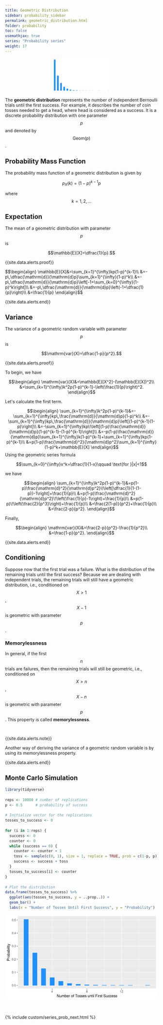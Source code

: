 ```yaml
---
title: Geometric Distribution
sidebar: probability_sidebar
permalink: geometric_distribution.html
folder: probability
toc: false
usemathjax: true
series: "Probability series"
weight: 17
---
```


<p align="center">
  <img src="images/prob/geom_dist.png" style="width:200px;height:auto;"/>
</p>

The **geometric distribution** represents the number of independent Bernoulli trials until the first success. For example, it describes the number of coin tosses needed to get a head, where head is considered as a success. It is a discrete probability distribution with one parameter $$p$$ and denoted by $$\mathrm{Geom}(p)$$.

## Probability Mass Function

The probability mass function of a geometric distribution is given by

$$p_X(k)=(1-p)^{k-1}p$$

where $$k=1,2,\ldots$$

## Expectation

The mean of a geometric distribution with parameter $$p$$ is

$$\mathbb{E}[X]=\dfrac{1}{p}.$$

{{site.data.alerts.proof}}
<p>
$$\begin{align}
\mathbb{E}[X]&=\sum_{k=1}^{\infty}kp(1-p)^{k-1}\\
&=-p\,\dfrac{\mathrm{d}}{\mathrm{d}p}\sum_{k=1}^{\infty}(1-p)^k\\
&=-p\,\dfrac{\mathrm{d}}{\mathrm{d}p}\left[-1+\sum_{k=0}^{\infty}(1-p)^k\right]\\
&=-p\,\dfrac{\mathrm{d}}{\mathrm{d}p}\left(-1+\dfrac{1}{p}\right)\\
&=\frac{1}{p}
\end{align}$$
</p>
{{site.data.alerts.end}}

## Variance

The variance of a geometric random variable with parameter $$p$$ is

$$\mathrm{var}(X)=\dfrac{1-p}{p^2}.$$

{{site.data.alerts.proof}}
<p>
To begin, we have

$$\begin{align}
\mathrm{var}(X)&=\mathbb{E}[X^2]-(\mathbb{E}[X])^2\\
&=\sum_{k=1}^{\infty}k^2p(1-p)^{k-1}-\left(\frac{1}{p}\right)^2.
\end{align}$$

Let's calculate the first term.

$$\begin{align}
\sum_{k=1}^{\infty}k^2p(1-p)^{k-1}&=-\sum_{k=1}^{\infty}kp\,\frac{\mathrm{d}}{\mathrm{d}p}(1-p)^k\\
&=-\sum_{k=1}^{\infty}kp\,\frac{\mathrm{d}}{\mathrm{d}p}\left[(1-p)^{k-1}(1-p)\right]\\
&=-\sum_{k=1}^{\infty}kp\!\left[(1-p)\frac{\mathrm{d}}{\mathrm{d}p}(1-p)^{k-1}-(1-p)^{k-1}\right]\\
&=-p(1-p)\frac{\mathrm{d}}{\mathrm{d}p}\sum_{k=1}^{\infty}k(1-p)^{k-1}+\sum_{k=1}^{\infty}kp(1-p)^{k-1}\\
&=p(1-p)\frac{\mathrm{d}^2}{\mathrm{d}p^2}\sum_{k=1}^{\infty}(1-p)^k+\mathbb{E}[X]
\end{align}$$
Using the geometric series formula

$$\sum_{k=0}^{\infty}x^k=\dfrac{1}{1-x}\qquad \text{for }|x|<1$$

we have

$$\begin{align}
\sum_{k=1}^{\infty}k^2p(1-p)^{k-1}&=p(1-p)\frac{\mathrm{d}^2}{\mathrm{d}p^2}\!\left[\dfrac{1}{1-(1-p)}-1\right]+\frac{1}{p}\\
&=p(1-p)\frac{\mathrm{d}^2}{\mathrm{d}p^2}\!\left(\frac{1}{p}-1\right)+\frac{1}{p}\\
&=p(1-p)\!\left(\frac{2}{p^3}\right)+\frac{1}{p}\\
&=\frac{2(1-p)}{p^2}+\frac{1}{p}\\
&=\frac{2-p}{p^2}.
\end{align}$$

Finally,

$$\begin{align}
\mathrm{var}(X)&=\frac{2-p}{p^2}-\frac{1}{p^2}\\
&=\frac{1-p}{p^2}.
\end{align}$$
</p>
{{site.data.alerts.end}}

## Conditioning

Suppose now that the first trial was a failure. What is the distribution of the remaining trials until the first success? Because we are dealing with independent trials, the remaining trials will still have a geometric distribution, i.e., conditioned on $$X>1$$, $$X-1$$ is geometric with parameter $$p$$.

### Memorylessness

In general, if the first $$n$$ trials are failures, then the remaining trials will still be geometric, i.e., conditioned on $$X>n$$, $$X-n$$ is geometric with parameter $$p$$. This property is called **memorylessness**.

<br>

{{site.data.alerts.note}}
<p> Another way of deriving the variance of a geometric random variable is by using its memorylessness property.
</p>
{{site.data.alerts.end}}

## Monte Carlo Simulation

```r
library(tidyverse)

reps <- 10000 # number of replications
p <- 0.5      # probability of success

# Initialize vector for the replications
tosses_to_success <- 0

for (i in 1:reps) {
  success <- 0
  counter <- 0
  while (success == 0) {
    counter <- counter + 1
    toss <- sample(c(0, 1), size = 1, replace = TRUE, prob = c(1-p, p))
    success <- success + toss
  }
  tosses_to_success[i] <- counter
}

# Plot the distribution
data.frame(tosses_to_success) %>%
  ggplot(aes(tosses_to_success, y = ..prop..)) +
  geom_bar() +
  labs(x = "Number of Tosses Until First Success", y = "Probability")
```

<p align="center">
  <img src="images/prob/geom_plot.png" style="width:600px;height:auto;"/>
</p>

<br>

{% include custom/series_prob_next.html %}
